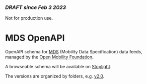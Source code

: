 ### _DRAFT since Feb 3 2023_

Not for production use.

# MDS OpenAPI
OpenAPI schema for [MDS](https://github.com/openmobilityfoundation/mobility-data-specification) (Mobility Data Specification) data feeds, managed by the [Open Mobility Foundation](https://github.com/openmobilityfoundation). 

A browseable schema will be available on [Stoplight](https://openmobilityfnd.stoplight.io/docs/mobility-data-specification/branches/main).

The versions are organized by folders, e.g. [v2.0](/v2.0).

